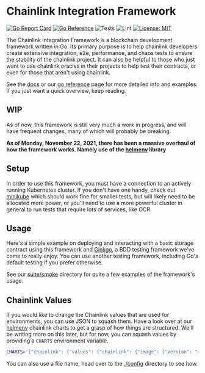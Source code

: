 # Chainlink Integration Framework

[![Go Report Card](https://goreportcard.com/badge/github.com/smartcontractkit/integrations-framework)](https://goreportcard.com/report/github.com/smartcontractkit/integrations-framework)
[![Go Reference](https://pkg.go.dev/badge/github.com/smartcontractkit/integrations-framework.svg)](https://pkg.go.dev/github.com/smartcontractkit/integrations-framework)
![Tests](https://github.com/smartcontractkit/integrations-framework/actions/workflows/test.yaml/badge.svg)
![Lint](https://github.com/smartcontractkit/integrations-framework/actions/workflows/lint.yaml/badge.svg)
[![License: MIT](https://img.shields.io/badge/License-MIT-yellow.svg)](https://opensource.org/licenses/MIT)

The Chainlink Integration Framework is a blockchain development framework written in Go. Its primary purpose is to help
chainlink developers create extensive integration, e2e, performance, and chaos tests to ensure the stability of the
chainlink project. It can also be helpful to those who just want to use chainlink oracles in their projects to help
test their contracts, or even for those that aren't using chainlink.

See the [docs](https://smartcontractkit.github.io/integrations-framework/) or our
[go reference](https://pkg.go.dev/github.com/smartcontractkit/integrations-framework) page for more detailed info and
examples. If you just want a quick overview, keep reading.

## WIP

As of now, this framework is still very much a work in progress, and will have frequent changes, many of which will probably be breaking.

**As of Monday, November 22, 2021, there has been a massive overhaul of how the framework works. Namely use of the [helmenv](https://github.com/smartcontractkit/helmenv) library**

## Setup

In order to use this framework, you must have a connection to an actively running Kubernetes cluster. If you don't have
one handy, check out [minikube](https://minikube.sigs.k8s.io/docs/start/) which should work fine for smaller tests,
but will likely need to be allocated more power, or you'll need to use a more powerful cluster in general to run tests
that require lots of services, like OCR.

## Usage

Here's a simple example on deploying and interacting with a basic storage contract using this framework and
[Ginkgo](https://github.com/onsi/ginkgo), a BDD testing framework we've come to really enjoy. You can use another testing
framework, including Go's default testing if you prefer otherwise.

See our [suite/smoke](suite/smoke) directory for quite a few examples of the framework's usage.

## Chainlink Values

If you would like to change the Chainlink values that are used for environments, you can use JSON to squash them. Have a look over at our [helmenv](https://github.com/smartcontractkit/helmenv/tree/v1.0.5/charts/chainlink) chainlink charts to get a grasp of how things are structured. We'll be writing more on this later, but for now, you can squash values by providing a `CHARTS` environment variable.

```sh
CHARTS='{"chainlink": {"values": {"chainlink": {"image": {"version": "<version>"}}}}}' make test_smoke args="-nodes=5"
```

You can also use a file name, head over to the [./config](./config/README.md) directory to see how.
